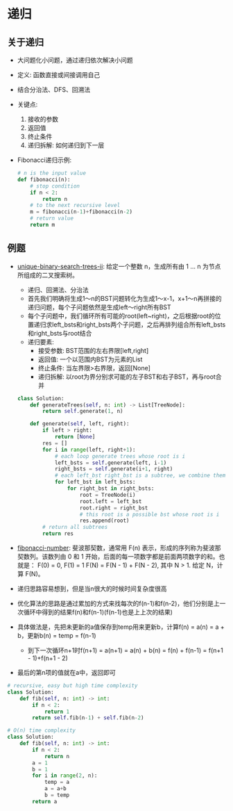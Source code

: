 # 递归

## 关于递归

* 大问题化小问题，通过递归依次解决小问题

* 定义: 函数直接或间接调用自己

* 结合分治法、DFS、回溯法

* 关键点:

  1. 接收的参数
  2. 返回值
  3. 终止条件
  4. 递归拆解: 如何递归到下一层

* Fibonacci递归示例:

  ```python
  # n is the input value
  def fibonacci(n):
      # stop condition
      if n < 2:
          return n
      # to the next recursive level
      m = fibonacci(n-1)+fibonacci(n-2)
      # return value
      return m
  ```

## 例题

* [unique-binary-search-trees-ii](https://leetcode-cn.com/problems/unique-binary-search-trees-ii/): 给定一个整数 n，生成所有由 1 ... n 为节点所组成的二叉搜索树。

  * 递归、回溯法、分治法
  * 首先我们明确将生成1～n的BST问题转化为生成1～x-1，x+1～n再拼接的递归问题，每个子问题依然是生成left～right所有BST
  * 每个子问题中，我们循环所有可能的root(left~right)，之后根据root的位置递归求left_bsts和right_bsts两个子问题，之后再排列组合所有left_bsts和right_bsts与root结合
  * 递归要素:
    * 接受参数: BST范围的左右界限[left,right]
    * 返回值: 一个以范围内BST为元素的List
    * 终止条件: 当左界限>右界限，返回[None]
    * 递归拆解: 以root为界分别求可能的左子BST和右子BST，再与root合并

  ```python
  class Solution:
      def generateTrees(self, n: int) -> List[TreeNode]:
          return self.generate(1, n)
  
      def generate(self, left, right):
          if left > right:
              return [None]
          res = []
          for i in range(left, right+1):
              # each loop generate trees whose root is i
              left_bsts = self.generate(left, i-1)
              right_bsts = self.generate(i+1, right)
              # each left_bst right_bst is a subtree, we combine them with the root
              for left_bst in left_bsts:
                  for right_bst in right_bsts:
                      root = TreeNode(i)
                      root.left = left_bst
                      root.right = right_bst
                      # this root is a possible bst whose root is i
                      res.append(root)
          # return all subtrees
          return res
  ```

* [fibonacci-number](https://leetcode-cn.com/problems/fibonacci-number/): 斐波那契数，通常用 F(n) 表示，形成的序列称为斐波那契数列。该数列由 0 和 1 开始，后面的每一项数字都是前面两项数字的和。也就是： F(0) = 0, F(1) = 1 F(N) = F(N - 1) + F(N - 2), 其中 N > 1. 给定 N，计算 F(N)。

* 递归思路容易想到，但是当n很大的时候时间复杂度很高
* 优化算法的思路是通过累加的方式来找每次的f(n-1)和f(n-2)，他们分别是上一次循环中得到的结果f(n)和f(n-1)(f(n-1)也是上上次的结果)
* 具体做法是，先把未更新的a值保存到temp用来更新b，计算f(n) = a(n) = a + b，更新b(n) = temp = f(n-1)
  * 到下一次循环n+1时f(n+1) = a(n+1) = a(n) + b(n) = f(n) + f(n-1) = f(n+1 - 1)+f(n+1 - 2)
* 最后的第n项的值就在a中，返回即可

```python
# recursive, easy but high time complexity
class Solution:
    def fib(self, n: int) -> int:
        if n < 2:
            return 1
        return self.fib(n-1) + self.fib(n-2)

# O(n) time complexity
class Solution:
    def fib(self, n: int) -> int:
        if n < 2:
            return n
        a = 1
        b = 1
        for i in range(2, n):
            temp = a
            a = a+b
            b = temp
        return a
```